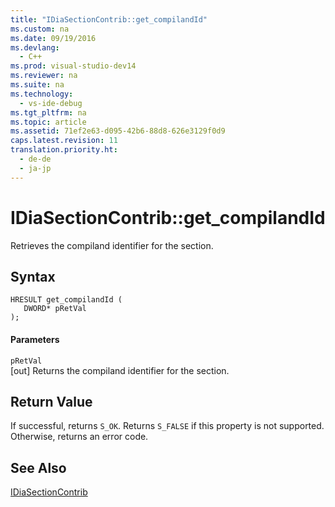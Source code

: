 ```yaml
---
title: "IDiaSectionContrib::get_compilandId"
ms.custom: na
ms.date: 09/19/2016
ms.devlang: 
  - C++
ms.prod: visual-studio-dev14
ms.reviewer: na
ms.suite: na
ms.technology: 
  - vs-ide-debug
ms.tgt_pltfrm: na
ms.topic: article
ms.assetid: 71ef2e63-d095-42b6-88d8-626e3129f0d9
caps.latest.revision: 11
translation.priority.ht: 
  - de-de
  - ja-jp
---
```

# IDiaSectionContrib::get_compilandId
Retrieves the compiland identifier for the section.  
  
## Syntax  
  
```cpp#  
HRESULT get_compilandId (   
   DWORD* pRetVal  
);  
```  
  
#### Parameters  
 `pRetVal`  
 [out] Returns the compiland identifier for the section.  
  
## Return Value  
 If successful, returns `S_OK`. Returns `S_FALSE` if this property is not supported. Otherwise, returns an error code.  
  
## See Also  
 [IDiaSectionContrib](../vs140/IDiaSectionContrib.md)